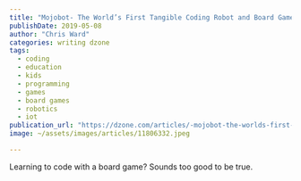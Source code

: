 ```yaml
---
title: "Mojobot- The World’s First Tangible Coding Robot and Board Game"
publishDate: 2019-05-08
author: "Chris Ward"
categories: writing dzone
tags: 
  - coding
  - education
  - kids
  - programming
  - games
  - board games
  - robotics
  - iot
publication_url: "https://dzone.com/articles/-mojobot-the-worlds-first-tangible-coding-robot-an"
image: ~/assets/images/articles/11806332.jpeg

---
```

Learning to code with a board game? Sounds too good to be true.

